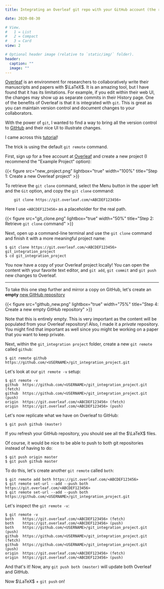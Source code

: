 ```yaml
---
title: Integrating an Overleaf git repo with your GitHub account (the right way!)

date: 2020-08-30

# View.
#   1 = List
#   2 = Compact
#   3 = Card
view: 2

# Optional header image (relative to `static/img/` folder).
header:
  caption: ""
  image: ""
---
```


[Overleaf](https://www.overleaf.com) is an environment for researchers to
collaboratively write their manuscripts and papers with $\LaTeX$. It is
an amazing tool, but I have found that it has its limitations. For example,
if you edit within their web UI, the changes may show up as separate commits
in their History page.  One of the benefits of Overleaf is that it is
integrated with `git`.  This is great as you can maintain version control
and document changes to your collaborators.

With the power of `git`, I wanted to find a way to bring all the version
control to [GitHub](https://www.github.com) and their nice UI to illustrate
changes.

I came across this [tutorial](https://ineed.coffee/3454/how-to-synchronize-an-overleaf-latex-paper-with-a-github-repository/)!

The trick is using the default `git remote` command.

First, sign up for a free account at [Overleaf](https://www.overleaf.com)
and create a new project (I recommend the "Example Project" option):

{{< figure src="new_project.png" lightbox="true" width="100%"
    title="Step 1: Create a new Overleaf project" >}}

To retrieve the `git clone` command, select the Menu button in the upper left
and the `Git` option, and copy the `git clone` command:
```
    git clone https://git.overleaf.com/<ABCDEF123456>
```

Here I use `<ABCDEF123456>` as a placeholder for the real path.

{{< figure src="git_clone.png" lightbox="true" width="50%"
    title="Step 2: Retrieve `git clone` command" >}}

Next, open up a command-line terminal and use the `git clone` command and
finish it with a more meaningful project name:

```
$ git clone https://git.overleaf.com/<ABCDEF123456> git_integration_project
$ cd git_integration_project
```

You now have a copy of your Overleaf project locally! You can open the content
with your favorite text editor, and `git add`, `git commit` and `git push`
new changes to Overleaf.

---

To take this one step further and mirror a copy on GitHub, let's create
an __empty__ [new GitHub repository](https://github.com/new)

{{< figure src="github_new.png" lightbox="true" width="75%"
    title="Step 4: Create a new empty GitHub repository" >}}

Note that this is entirely empty. This is very important as the content
will be populated from your Overleaf repository! Also, I made it a _private_
repository. You might find that important as well since you might be
working on a paper that you want to keep private.

Next, within the `git_integration project` folder, create a new `git remote`
called `github`:

```
$ git remote github https://github.com/<USERNAME>/git_integration_project.git
```

Let's look at our `git remote -v` setup:

```
$ git remote -v
github	https://github.com/<USERNAME>/git_integration_project.git (fetch)
github	https://github.com/<USERNAME>/git_integration_project.git (push)
origin	https://git.overleaf.com/<ABCDEF123456> (fetch)
origin	https://git.overleaf.com/<ABCDEF123456> (push)
```

Let's now replicate what we have on Overleaf to GitHub:

```
$ git push github (master)
```

If you refresh your GitHub repository, you should see all the $\LaTeX$ files.

Of course, it would be nice to be able to push to both git repositories instead
of having to do:
```
$ git push origin master
$ git push github master
```

To do this, let's create another `git remote` called `both`:
```
$ git remote add both https://git.overleaf.com/<ABCDEF123456>
$ git remote set-url --add --push both https://git.overleaf.com/<ABCDEF123456>
$ git remote set-url --add --push both https://github.com/<USERNAME>/git_integration_project.git
```

Let's inspect the `git remote -v`:
```
$ git remote -v
both	https://git.overleaf.com/<ABCDEF123456> (fetch)
both	https://git.overleaf.com/<ABCDEF123456> (push)
both	https://github.com/<USERNAME>/git_integration_project.git (push)
github	https://github.com/<USERNAME>/git_integration_project.git (fetch)
github	https://github.com/<USERNAME>/git_integration_project.git (push)
origin	https://git.overleaf.com/<ABCDEF123456> (fetch)
origin	https://git.overleaf.com/<ABCDEF123456> (push)
```
And that's it! Now, any `git push both (master)` will update both Overleaf and
GitHub.

Now $\LaTeX$ + `git push` on!
